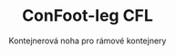 ---
title: "ConFoot-leg CFL"
subtitle: "Kontejnerová noha pro rámové kontejnery"
mainImage: "/images/products/confoot-leg-cfl-main.jpg"
gallery:
  - "/images/products/confoot-leg-cfl-1.jpg"
  - "/images/products/confoot-leg-cfl-2.jpg"
  - "/images/products/confoot-leg-cfl-3.jpg"
shortDescription: "ConFoot-leg CFL je navržena speciálně pro rámové kontejnery, perfektně se přizpůsobuje rámům, což umožňuje využít kontejnery jako úložiště pro kapaliny a další materiály."
technicalDescription: "Model CFL je vyvinut pro kulové kontejnery, které se používají k přepravě kapalin náročných na odolnost vůči vysokému tlaku, neboť kulový tvar nejlépe rozkládá tlak, ale pro přepravu vyžaduje kolem sebe rámovou konstrukci."
videoID: "C2KwnEb-npU"
specifications:
  - name: "Hmotnost"
    value: "24 kg za nohu"
  - name: "Nosnost"
    value: "30 tun"
  - name: "Nastavitelný rozsah"
    value: "1 043 mm až 1 448 mm"
  - name: "Materiál"
    value: "Ocel nejvyšší kvality"
price: "3.600 EUR"
priceVAT: "4.356 EUR"
pricingNotes: "K dispozici jsou slevy při větším objemu. Pro bližší informace nás kontaktujte."
buyLink: "/contact"
howToUse: |
  1. Umístěte nohu CFL do rohu rámu kontejneru
  2. Aktivujte zajišťovací mechanismus
  3. V případě potřeby nastavte výšku v rozmezí od 1 043 mm do 1 448 mm
  4. Opakujte pro všechny potřebné rohy
  5. Spusťte přívěs a odjeďte, přičemž kontejner zůstane na nohách
benefits:
  - title: "Perfektní přizpůsobení rámu"
    description: "Navrženo tak, aby dokonale sedlo do rámů kulových kontejnerů"
  - title: "Úložiště pro kapaliny"
    description: "Umožňuje využití kontejnerů jako úložiště pro kapaliny vyžadující vysokou odolnost vůči tlaku"
  - title: "Speciální design"
    description: "Navrženo speciálně pro jedinečné požadavky rámových kontejnerů"
  - title: "Všestranné použití"
    description: "Vhodné pro různé průmyslové obory, které vyžadují specializované skladování a manipulaci s kontejnery"
  - title: "Okamžitá mobilita"
    description: "Kontejnery jsou vždy připraveny k přesunu – stačí zaparkovat přívěs pod kontejnerem a pokračovat v cestě"
  - title: "Optimalizace nákladů"
    description: "Optimalizuje náklady a čas díky možnosti specializované manipulace s kontejnery bez dodatečného vybavení"
articleContent: |
  ## Co je ConFoot-leg CFL?

  ConFoot-leg CFL je specializované řešení kontejnerové nohy, navržené specificky pro rámové kontejnery. Na rozdíl od standardních přepravních kontejnerů potřebují kulové kontejnery používané pro přepravu kapalin vyžadujících vysokou odolnost vůči tlaku kolem sebe rám, protože kulový tvar nejlépe rozkládá tlak, ale pro přepravu vyžaduje rámovou konstrukci. Model CFL je navržen tak, aby se těmto rámům dokonale přizpůsobil, což umožňuje využít tyto specializované kontejnery jako úložiště pro kapaliny a další materiály vyžadující tlakovou odolnost.

  ## Klíčové výhody specializované manipulace s kontejnery

  ConFoot-leg CFL přináší významné provozní výhody firmám, které pracují s rámovými kontejnery, zejména s těmi určenými pro přepravu a skladování kapalin. Umožněním umístění těchto specializovaných kontejnerů na nohy můžete vytvořit flexibilní úložná řešení pro kapaliny a další materiály citlivé na tlak, aniž by bylo třeba budovat trvalou infrastrukturu.

  Model CFL umožňuje optimalizovat provoz specializovaných kontejnerů, poskytující bezpečnou podporu rámovým kontejnerům při nakládce, vykládce a skladování. Tato univerzálnost činí z CFL ideální řešení pro odvětví, která se spoléhají na přepravu a skladování kapalin a dalších materiálů vyžadujících kontejnery odolné vůči tlaku.

  ## Jak to funguje

  ConFoot-leg CFL se bezpečně připojuje k rámům specializovaných kontejnerů a poskytuje stabilní oporu, zatímco je kontejner připraven k nakládce, vykládce nebo skladování. Nohy mají nastavitelný rozsah od 1 043 mm do 1 448 mm, což umožňuje flexibilní umístění v různých provozních podmínkách. Každá noha váží 24 kg, což usnadňuje manipulaci obsluhou, a systém současně poskytuje značnou nosnost 30 tun.

  Instalace je jednoduchá:
  1. Umístěte nohy CFL do rohů rámu kontejneru
  2. Aktivujte zajišťovací mechanismus pro zajištění nohou
  3. Nastavte výšku podle vašich specifických požadavků
  4. Spusťte přívěs a odjeďte, přičemž kontejner zůstane bezpečně podepřen na nohách

  Když je čas kontejner přesunout, stačí přívěs znovu umístit pod něj, zajistit kontejner k přívěsu, odstranit nohy a pokračovat v cestě.

  ## Aplikace produktu ConFoot-leg CFL

  ### Chemický průmysl
  Chemický průmysl výrazně profitje ze schopnosti CFL bezpečně podepírat kontejnery určené pro skladování a přepravu chemikálií a tekutých materiálů. Umožněním umístění těchto specializovaných kontejnerů na nohy mohou společnosti vytvořit flexibilní skladovací řešení, která zachovávají integritu tlaku citlivých materiálů a zároveň optimalizují využití prostoru.

  ### Ropa a plyn
  V odvětví ropy a plynu přináší CFL cennou flexibilitu při manipulaci s kontejnery určenými pro různé ropné produkty. Schopnost bezpečně umístit tyto kontejnery na nohy umožňuje efektivnější nakládku a vykládku a také vytváří dočasnou skladovací kapacitu během špičkových provozních období.

  ### Potravinářský a nápojový průmysl
  Potravinářský a nápojový průmysl může využít nohy CFL pro kontejnery určené k přepravě a skladování tekutých potravinářských produktů. Stabilita a spolehlivost systému zajišťuje, že tyto citlivé materiály mohou být bezpečně manipulovány a skladovány bez rizika kontaminace nebo poškození.

  ### Úprava a zásobování vodou
  Provoz úpravy a zásobování vodou může těžit z možnosti CFL podepírat kontejnery určené pro skladování a přepravu chemikálií pro úpravu vody a dalších tekutých materiálů. Tato schopnost umožňuje flexibilnější a efektivnější řízení těchto nezbytných zdrojů.

  ## Technické specifikace

  - **Nosnost**: 30 tun
  - **Hmotnost**: 24 kg za nohu
  - **Nastavitelný rozsah**: 1 043 mm až 1 448 mm
  - **Materiál**: Ocel nejvyšší kvality s odolným povrchem
  - **Kompatibilita**: Speciální rámové kontejnery, zejména ty určené pro přepravu kapalin

  ConFoot-leg CFL představuje specializované řešení pro manipulaci s rámovými kontejnery a nabízí podnikům způsob, jak optimalizovat provoz s kulovými kontejnery určenými pro kapaliny a další materiály vyžadující odolnost vůči tlaku. Díky možnosti bezpečné podpory těchto specializovaných kontejnerů na nohou pomáhá CFL podnikům dosáhnout vyšší efektivity a flexibilnosti v oblasti manipulace s kontejnery.
---
